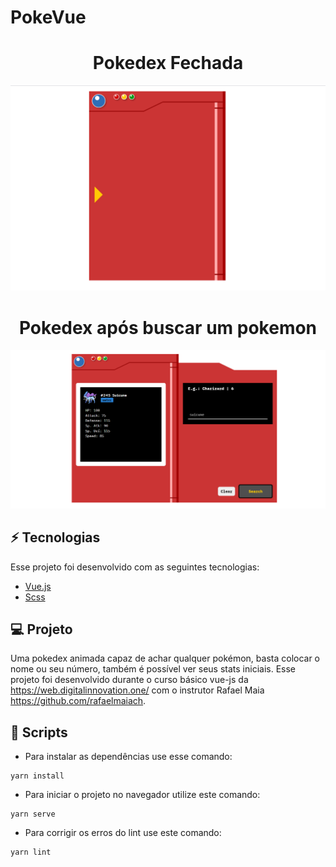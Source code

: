 # PokeVue

  <center> <h1> Pokedex Fechada </h1> </center>
  <center ><img src="./github/pokedex1.png" alt="pokedex fechada" width="620px"/> </center>

  <center> <h1> Pokedex após buscar um pokemon </h1> </center>

  <center ><img src="./github/pokedex2.png" alt="pokedex fechada" width="620px"/> </center>


## ⚡ Tecnologias

  Esse projeto foi desenvolvido com as seguintes tecnologias:

  - [Vue.js](https://vuejs.org/)
  - [Scss](https://sass-lang.com/documentation)

## 💻 Projeto
  Uma pokedex animada capaz de achar qualquer pokémon, basta colocar o nome ou seu número,
  também é possível ver seus stats iniciais. 
  Esse projeto foi desenvolvido durante o curso básico vue-js da https://web.digitalinnovation.one/ com o instrutor Rafael Maia https://github.com/rafaelmaiach.

## 📁 Scripts

- Para instalar as dependências use esse comando:
```
yarn install
```

- Para iniciar o projeto no navegador utilize este comando:
```
yarn serve
```

- Para corrigir os erros do lint use este comando:
```
yarn lint
```


